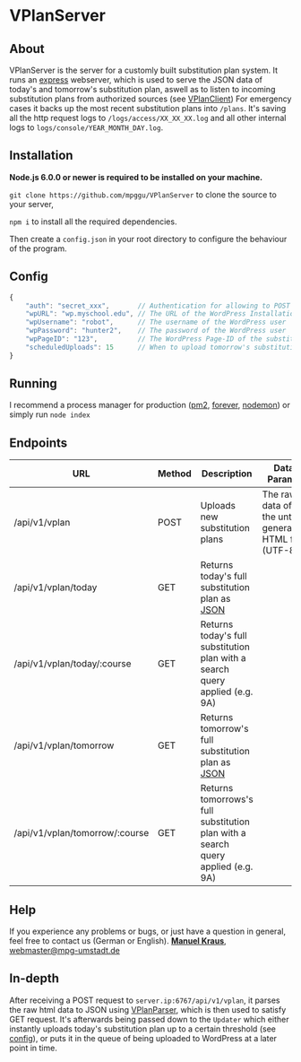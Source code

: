 # VPlanServer

## About

VPlanServer is the server for a customly built substitution plan system.
It runs an [express](http://expressjs.com/) webserver, which is used to serve the JSON data of today's and tomorrow's substitution plan,
aswell as to listen to incoming substitution plans from authorized sources (see [VPlanClient](https://github.com/mpggu/VPlanClient))
For emergency cases it backs up the most recent substitution plans into `/plans`. It's saving all the http request logs to `/logs/access/XX_XX_XX.log` and all other internal
logs to `logs/console/YEAR_MONTH_DAY.log`.

## Installation

**Node.js 6.0.0 or newer is required to be installed on your machine.**

`git clone https://github.com/mpggu/VPlanServer` to clone the source to your server,

`npm i` to install all the required dependencies.

Then create a `config.json` in your root directory to configure the behaviour of the program.

## Config

```js
{
	"auth": "secret_xxx",       // Authentication for allowing to POST substitution plans
	"wpURL": "wp.myschool.edu", // The URL of the WordPress Installation
	"wpUsername": "robot",      // The username of the WordPress user
	"wpPassword": "hunter2",    // The password of the WordPress user
	"wpPageID": "123",          // The WordPress Page-ID of the substitution plan.
	"scheduledUploads": 15      // When to upload tomorrow's substitution plan. Accepts 0-23. 15 will upload at 15pm
}
```

## Running

I recommend a process manager for production ([pm2](https://github.com/Unitech/pm2), [forever](https://github.com/foreverjs/forever), [nodemon](https://nodemon.io/)) or simply run
`node index`

## Endpoints

| URL | Method | Description | Data Params | Headers |
| --- | ------ | ----------- | ----------- | ------- |
| /api/v1/vplan | POST | Uploads new substitution plans | The raw data of the untis generated HTML file (UTF-8) | Authorization that matches the configs secret |
| /api/v1/vplan/today | GET | Returns today's full substitution plan as [JSON](https://github.com/mpggu/VPlanParser) | | |
| /api/v1/vplan/today/:course | GET | Returns today's full substitution plan with a search query applied (e.g. 9A) | | |
| /api/v1/vplan/tomorrow | GET | Returns tomorrow's full substitution plan as [JSON](https://github.com/mpggu/VPlanParser) | | |
| /api/v1/vplan/tomorrow/:course | GET | Returns tomorrows's full substitution plan with a search query applied (e.g. 9A) | | |

## Help

If you experience any problems or bugs, or just have a question in general, feel free to contact us (German or English).
**[Manuel Kraus](https://github.com/Cynigo)**, [webmaster@mpg-umstadt.de](mailto:webmaster@mpg-umstadt.de)

## In-depth

After receiving a POST request to `server.ip:6767/api/v1/vplan`, it parses the raw html data to JSON using [VPlanParser](https://github.com/mpggu/VPlanParser),
which is then used to satisfy GET request. It's afterwards being passed down to the `Updater` which either instantly uploads today's substitution plan up
to a certain threshold (see [config](#config)), or puts it in the queue of being uploaded to WordPress at a later point in time.
